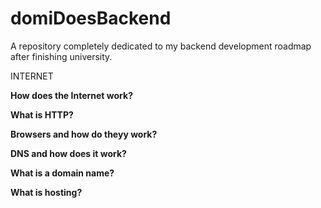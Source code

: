 # domiDoesBackend
A repository completely dedicated to my backend development roadmap after finishing university.

INTERNET

**How does the Internet work?**

**What is HTTP?**

**Browsers and how do theyy work?**

**DNS and how does it work?**

**What is a domain name?**

**What is hosting?**

